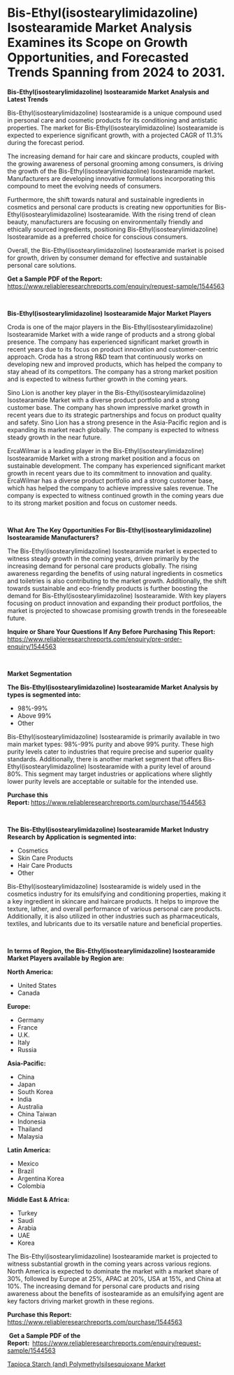<p><h1>Bis-Ethyl(isostearylimidazoline) Isostearamide Market Analysis Examines its Scope on Growth Opportunities, and Forecasted Trends Spanning from 2024 to 2031.</h1></p><p><strong>Bis-Ethyl(isostearylimidazoline) Isostearamide Market Analysis and Latest Trends</strong></p>
<p><p>Bis-Ethyl(isostearylimidazoline) Isostearamide is a unique compound used in personal care and cosmetic products for its conditioning and antistatic properties. The market for Bis-Ethyl(isostearylimidazoline) Isostearamide is expected to experience significant growth, with a projected CAGR of 11.3% during the forecast period.</p><p>The increasing demand for hair care and skincare products, coupled with the growing awareness of personal grooming among consumers, is driving the growth of the Bis-Ethyl(isostearylimidazoline) Isostearamide market. Manufacturers are developing innovative formulations incorporating this compound to meet the evolving needs of consumers.</p><p>Furthermore, the shift towards natural and sustainable ingredients in cosmetics and personal care products is creating new opportunities for Bis-Ethyl(isostearylimidazoline) Isostearamide. With the rising trend of clean beauty, manufacturers are focusing on environmentally friendly and ethically sourced ingredients, positioning Bis-Ethyl(isostearylimidazoline) Isostearamide as a preferred choice for conscious consumers.</p><p>Overall, the Bis-Ethyl(isostearylimidazoline) Isostearamide market is poised for growth, driven by consumer demand for effective and sustainable personal care solutions.</p></p>
<p><strong>Get a Sample PDF of the Report:&nbsp;</strong> <a href="https://www.reliableresearchreports.com/enquiry/request-sample/1544563">https://www.reliableresearchreports.com/enquiry/request-sample/1544563</a></p>
<p>&nbsp;</p>
<p><strong>Bis-Ethyl(isostearylimidazoline) Isostearamide Major Market Players</strong></p>
<p><p>Croda is one of the major players in the Bis-Ethyl(isostearylimidazoline) Isostearamide Market with a wide range of products and a strong global presence. The company has experienced significant market growth in recent years due to its focus on product innovation and customer-centric approach. Croda has a strong R&D team that continuously works on developing new and improved products, which has helped the company to stay ahead of its competitors. The company has a strong market position and is expected to witness further growth in the coming years.</p><p>Sino Lion is another key player in the Bis-Ethyl(isostearylimidazoline) Isostearamide Market with a diverse product portfolio and a strong customer base. The company has shown impressive market growth in recent years due to its strategic partnerships and focus on product quality and safety. Sino Lion has a strong presence in the Asia-Pacific region and is expanding its market reach globally. The company is expected to witness steady growth in the near future.</p><p>ErcaWilmar is a leading player in the Bis-Ethyl(isostearylimidazoline) Isostearamide Market with a strong market position and a focus on sustainable development. The company has experienced significant market growth in recent years due to its commitment to innovation and quality. ErcaWilmar has a diverse product portfolio and a strong customer base, which has helped the company to achieve impressive sales revenue. The company is expected to witness continued growth in the coming years due to its strong market position and focus on customer needs.</p></p>
<p>&nbsp;</p>
<p><strong>What Are The Key Opportunities For Bis-Ethyl(isostearylimidazoline) Isostearamide Manufacturers?</strong></p>
<p><p>The Bis-Ethyl(isostearylimidazoline) Isostearamide market is expected to witness steady growth in the coming years, driven primarily by the increasing demand for personal care products globally. The rising awareness regarding the benefits of using natural ingredients in cosmetics and toiletries is also contributing to the market growth. Additionally, the shift towards sustainable and eco-friendly products is further boosting the demand for Bis-Ethyl(isostearylimidazoline) Isostearamide. With key players focusing on product innovation and expanding their product portfolios, the market is projected to showcase promising growth trends in the foreseeable future.</p></p>
<p><strong>Inquire or Share Your Questions If Any Before Purchasing This Report:</strong> <a href="https://www.reliableresearchreports.com/enquiry/pre-order-enquiry/1544563">https://www.reliableresearchreports.com/enquiry/pre-order-enquiry/1544563</a></p>
<p>&nbsp;</p>
<p><strong>Market Segmentation</strong></p>
<p><strong>The Bis-Ethyl(isostearylimidazoline) Isostearamide Market Analysis by types is segmented into:</strong></p>
<p><ul><li>98%-99%</li><li>Above 99%</li><li>Other</li></ul></p>
<p><p>Bis-Ethyl(isostearylimidazoline) Isostearamide is primarily available in two main market types: 98%-99% purity and above 99% purity. These high purity levels cater to industries that require precise and superior quality standards. Additionally, there is another market segment that offers Bis-Ethyl(isostearylimidazoline) Isostearamide with a purity level of around 80%. This segment may target industries or applications where slightly lower purity levels are acceptable or suitable for the intended use.</p></p>
<p><strong>Purchase this Report:&nbsp;</strong><a href="https://www.reliableresearchreports.com/purchase/1544563">https://www.reliableresearchreports.com/purchase/1544563</a></p>
<p>&nbsp;</p>
<p><strong>The Bis-Ethyl(isostearylimidazoline) Isostearamide Market Industry Research by Application is segmented into:</strong></p>
<p><ul><li>Cosmetics</li><li>Skin Care Products</li><li>Hair Care Products</li><li>Other</li></ul></p>
<p><p>Bis-Ethyl(isostearylimidazoline) Isostearamide is widely used in the cosmetics industry for its emulsifying and conditioning properties, making it a key ingredient in skincare and haircare products. It helps to improve the texture, lather, and overall performance of various personal care products. Additionally, it is also utilized in other industries such as pharmaceuticals, textiles, and lubricants due to its versatile nature and beneficial properties.</p></p>
<p>&nbsp;</p>
<p><strong>In terms of Region, the Bis-Ethyl(isostearylimidazoline) Isostearamide Market Players available by Region are:</strong></p>
<p>
    <p> <strong> North America: </strong>
        <ul>
            <li>United States</li>
            <li>Canada</li>
        </ul>
        </p> 
    <p> <strong> Europe: </strong>
        <ul>
            <li>Germany</li>
            <li>France</li>
            <li>U.K.</li>
            <li>Italy</li>
            <li>Russia</li>
        </ul>
        </p> 
    <p> <strong> Asia-Pacific: </strong>
        <ul>
            <li>China</li>
            <li>Japan</li>
            <li>South Korea</li>
            <li>India</li>
            <li>Australia</li>
            <li>China Taiwan</li>
            <li>Indonesia</li>
            <li>Thailand</li>
            <li>Malaysia</li>
        </ul>
        </p> 
    <p> <strong> Latin America: </strong>
        <ul>
            <li>Mexico</li>
            <li>Brazil</li>
            <li>Argentina Korea</li>
            <li>Colombia</li>
        </ul>
        </p> 
    <p> <strong> Middle East & Africa: </strong>
        <ul>
            <li>Turkey</li>
            <li>Saudi</li>
            <li>Arabia</li>
            <li>UAE</li>
            <li>Korea</li>
        </ul>
    </p>
    </p>
<p><p>The Bis-Ethyl(isostearylimidazoline) Isostearamide market is projected to witness substantial growth in the coming years across various regions. North America is expected to dominate the market with a market share of 30%, followed by Europe at 25%, APAC at 20%, USA at 15%, and China at 10%. The increasing demand for personal care products and rising awareness about the benefits of isostearamide as an emulsifying agent are key factors driving market growth in these regions.</p></p>
<p><strong>Purchase this Report: </strong><a href="https://www.reliableresearchreports.com/purchase/1544563">https://www.reliableresearchreports.com/purchase/1544563</a></p>
<p>&nbsp;<strong>Get a Sample PDF of the Report:&nbsp;&nbsp;</strong><a href="https://www.reliableresearchreports.com/enquiry/request-sample/1544563">https://www.reliableresearchreports.com/enquiry/request-sample/1544563</a></p>
<p><strong></strong></p>
<p><p><a href="https://github.com/danielneavesallisons03mba/Market-Research-Report-List-1/blob/main/tapioca-starch-and-polymethylsilsesquioxane-market.md">Tapioca Starch (and) Polymethylsilsesquioxane Market</a></p></p>